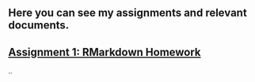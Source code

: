 ## Here you can see my assignments and relevant documents.

## [Assignment 1: RMarkdown Homework](assignment1_rmarkdown)

..


